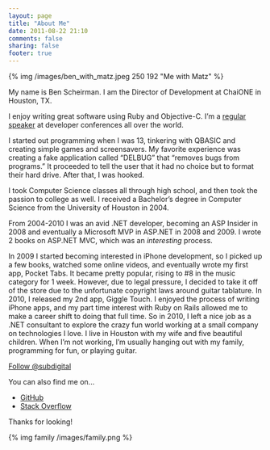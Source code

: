 ```yaml
---
layout: page
title: "About Me"
date: 2011-08-22 21:10
comments: false
sharing: false
footer: true
---
```


{% img /images/ben_with_matz.jpeg 250 192 "Me with Matz" %}

My name is Ben Scheirman.  I am the Director of Development at ChaiONE in Houston, TX.

I enjoy writing great software using Ruby and Objective-C.  I’m a [regular speaker](/speaking) at developer conferences all over the world.

I started out programming when I was 13, tinkering with QBASIC and creating simple games and screensavers.  My favorite experience was creating a fake application called “DELBUG” that “removes bugs from programs.”  It proceeded to tell the user that it had no choice but to format their hard drive.  After that, I was hooked.

I took Computer Science classes all through high school, and then took the passion to college as well.  I received a Bachelor’s degree in Computer Science from the University of Houston in 2004.

From 2004-2010 I was an avid .NET developer, becoming an ASP Insider in 2008 and eventually a Microsoft MVP in ASP.NET in 2008 and 2009.
I wrote 2 books on ASP.NET MVC, which was an _interesting_ process.

In 2009 I started becoming interested in iPhone development, so I picked up a few books, watched some online videos, and eventually wrote my first app, Pocket Tabs.  It became pretty popular, rising to #8 in the music category for 1 week.  However, due to legal pressure, I decided to take it off of the store due to the unfortunate copyright laws around guitar tablature.  In 2010, I released my 2nd app, Giggle Touch.
I enjoyed the process of writing iPhone apps, and my part time interest with Ruby on Rails allowed me to make a career shift to doing that full time.  So in 2010, I left a nice job as a .NET consultant to explore the crazy fun world working at a small company on technologies I love.
I live in Houston with my wife and five beautiful children.  When I’m not working, I’m usually hanging out with my family, programming for fun, or playing guitar.

<a href="https://twitter.com/subdigital" class="twitter-follow-button" data-show-count="false" data-size="large" data-dnt="true">Follow @subdigital</a>
<script>!function(d,s,id){var js,fjs=d.getElementsByTagName(s)[0],p=/^http:/.test(d.location)?'http':'https';if(!d.getElementById(id)){js=d.createElement(s);js.id=id;js.src=p+'://platform.twitter.com/widgets.js';fjs.parentNode.insertBefore(js,fjs);}}(document, 'script', 'twitter-wjs');</script>

You can also find me on...

- [GitHub](http://github.com/subdigital)
- [Stack Overflow](http://stackoverflow.com/users/3381/ben-scheirman)

Thanks for looking!

{% img family /images/family.png %}
